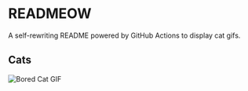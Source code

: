 # READMEOW

A self-rewriting README powered by GitHub Actions to display cat gifs.

## Cats

![Bored Cat GIF](https://media2.giphy.com/media/v1.Y2lkPTlhY2QwMmRhNjJjMGRmaWgxOW9qYTJtZTQ2NGRzMWV3MXU3c2YxdmQ2N2FyaDJ1dSZlcD12MV9naWZzX3NlYXJjaCZjdD1n/mlvseq9yvZhba/200.gif)
